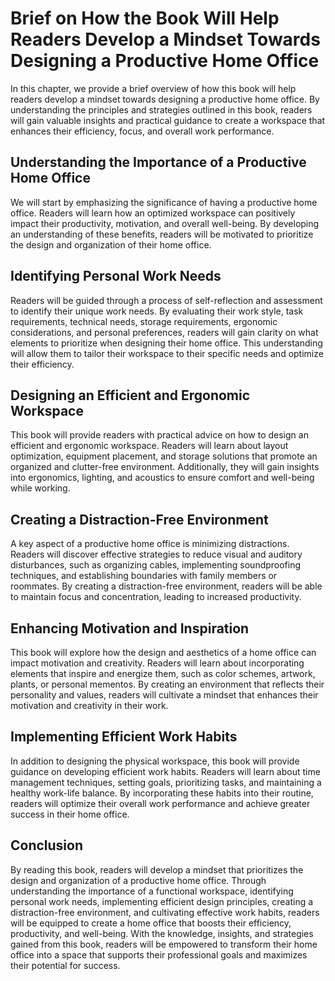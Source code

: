 Brief on How the Book Will Help Readers Develop a Mindset Towards Designing a Productive Home Office
=============================================================================================================

In this chapter, we provide a brief overview of how this book will help readers develop a mindset towards designing a productive home office. By understanding the principles and strategies outlined in this book, readers will gain valuable insights and practical guidance to create a workspace that enhances their efficiency, focus, and overall work performance.

**Understanding the Importance of a Productive Home Office**
------------------------------------------------------------

We will start by emphasizing the significance of having a productive home office. Readers will learn how an optimized workspace can positively impact their productivity, motivation, and overall well-being. By developing an understanding of these benefits, readers will be motivated to prioritize the design and organization of their home office.

**Identifying Personal Work Needs**
-----------------------------------

Readers will be guided through a process of self-reflection and assessment to identify their unique work needs. By evaluating their work style, task requirements, technical needs, storage requirements, ergonomic considerations, and personal preferences, readers will gain clarity on what elements to prioritize when designing their home office. This understanding will allow them to tailor their workspace to their specific needs and optimize their efficiency.

**Designing an Efficient and Ergonomic Workspace**
--------------------------------------------------

This book will provide readers with practical advice on how to design an efficient and ergonomic workspace. Readers will learn about layout optimization, equipment placement, and storage solutions that promote an organized and clutter-free environment. Additionally, they will gain insights into ergonomics, lighting, and acoustics to ensure comfort and well-being while working.

**Creating a Distraction-Free Environment**
-------------------------------------------

A key aspect of a productive home office is minimizing distractions. Readers will discover effective strategies to reduce visual and auditory disturbances, such as organizing cables, implementing soundproofing techniques, and establishing boundaries with family members or roommates. By creating a distraction-free environment, readers will be able to maintain focus and concentration, leading to increased productivity.

**Enhancing Motivation and Inspiration**
----------------------------------------

This book will explore how the design and aesthetics of a home office can impact motivation and creativity. Readers will learn about incorporating elements that inspire and energize them, such as color schemes, artwork, plants, or personal mementos. By creating an environment that reflects their personality and values, readers will cultivate a mindset that enhances their motivation and creativity in their work.

**Implementing Efficient Work Habits**
--------------------------------------

In addition to designing the physical workspace, this book will provide guidance on developing efficient work habits. Readers will learn about time management techniques, setting goals, prioritizing tasks, and maintaining a healthy work-life balance. By incorporating these habits into their routine, readers will optimize their overall work performance and achieve greater success in their home office.

**Conclusion**
--------------

By reading this book, readers will develop a mindset that prioritizes the design and organization of a productive home office. Through understanding the importance of a functional workspace, identifying personal work needs, implementing efficient design principles, creating a distraction-free environment, and cultivating effective work habits, readers will be equipped to create a home office that boosts their efficiency, productivity, and well-being. With the knowledge, insights, and strategies gained from this book, readers will be empowered to transform their home office into a space that supports their professional goals and maximizes their potential for success.
